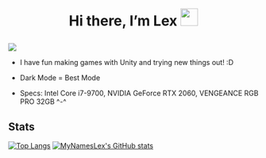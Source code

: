 # <p align="center"> Hi there, I’m Lex <img src="https://media.giphy.com/media/hvRJCLFzcasrR4ia7z/giphy.gif" width="35px"> </p>

![](https://visitor-badge.laobi.icu/badge?page_id=MyNamesLex.MyNamesLex)

- I have fun making games with Unity and trying new things out! :D

- Dark Mode = Best Mode

- Specs: Intel Core i7-9700, NVIDIA GeForce RTX 2060, VENGEANCE RGB PRO 32GB ^-^

## Stats

[![Top Langs](https://github-readme-stats.vercel.app/api/top-langs/?username=MyNamesLex&layout=compact&theme=midnight-purple&hide=shaderlab,asp.net&langs_count=6)](https://github.com/anuraghazra/github-readme-stats)
[![MyNamesLex's GitHub stats](https://github-readme-stats.vercel.app/api?username=MyNamesLex&theme=midnight-purple&show_icons=true)](https://github.com/anuraghazra/github-readme-stats)
